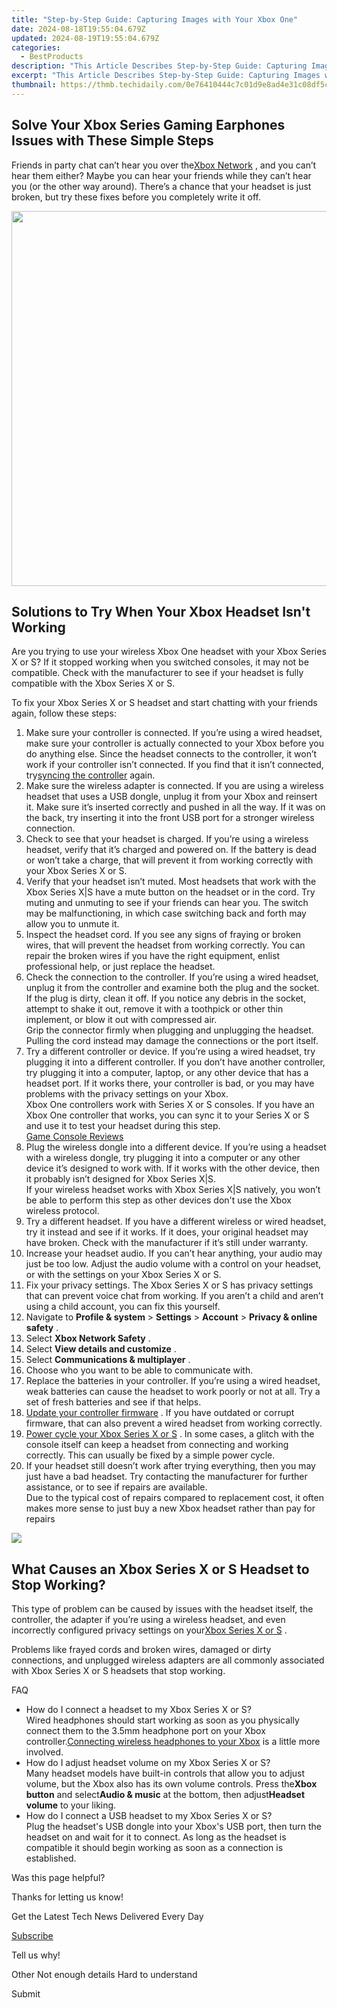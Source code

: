 ```yaml
---
title: "Step-by-Step Guide: Capturing Images with Your Xbox One"
date: 2024-08-18T19:55:04.679Z
updated: 2024-08-19T19:55:04.679Z
categories:
  - BestProducts
description: "This Article Describes Step-by-Step Guide: Capturing Images with Your Xbox One"
excerpt: "This Article Describes Step-by-Step Guide: Capturing Images with Your Xbox One"
thumbnail: https://thmb.techidaily.com/0e76410444c7c01d9e8ad4e31c08df5ce8b625bff84337aa8bb982a08609d9e6.jpg
---
```


## Solve Your Xbox Series Gaming Earphones Issues with These Simple Steps
 Friends in party chat can’t hear you over the[Xbox Network](https://www.lifewire.com/what-is-xbox-live-3563186) , and you can’t hear them either? Maybe you can hear your friends while they can’t hear you (or the other way around). There’s a chance that your headset is just broken, but try these fixes before you completely write it off.

<!-- affiliate ads begin -->
<a href="https://appsumo.8odi.net/c/5597632/2068425/7443" target="_top" id="2068425"><img src="//a.impactradius-go.com/display-ad/7443-2068425" border="0" alt="" width="1200" height="600"/></a><img height="0" width="0" src="https://appsumo.8odi.net/i/5597632/2068425/7443" style="position:absolute;visibility:hidden;" border="0" />
<!-- affiliate ads end -->
## Solutions to Try When Your Xbox Headset Isn't Working

 Are you trying to use your wireless Xbox One headset with your Xbox Series X or S? If it stopped working when you switched consoles, it may not be compatible. Check with the manufacturer to see if your headset is fully compatible with the Xbox Series X or S.

 To fix your Xbox Series X or S headset and start chatting with your friends again, follow these steps:

1. Make sure your controller is connected. If you’re using a wired headset, make sure your controller is actually connected to your Xbox before you do anything else. Since the headset connects to the controller, it won’t work if your controller isn’t connected. If you find that it isn’t connected, try[syncing the controller](https://www.lifewire.com/sync-xbox-controller-with-xbox-series-x-or-s-5086436) again.
2. Make sure the wireless adapter is connected. If you are using a wireless headset that uses a USB dongle, unplug it from your Xbox and reinsert it. Make sure it’s inserted correctly and pushed in all the way. If it was on the back, try inserting it into the front USB port for a stronger wireless connection.
3. Check to see that your headset is charged. If you’re using a wireless headset, verify that it’s charged and powered on. If the battery is dead or won’t take a charge, that will prevent it from working correctly with your Xbox Series X or S.
4. Verify that your headset isn’t muted. Most headsets that work with the Xbox Series X|S have a mute button on the headset or in the cord. Try muting and unmuting to see if your friends can hear you. The switch may be malfunctioning, in which case switching back and forth may allow you to unmute it.
5. Inspect the headset cord. If you see any signs of fraying or broken wires, that will prevent the headset from working correctly. You can repair the broken wires if you have the right equipment, enlist professional help, or just replace the headset.
6. Check the connection to the controller. If you’re using a wired headset, unplug it from the controller and examine both the plug and the socket. If the plug is dirty, clean it off. If you notice any debris in the socket, attempt to shake it out, remove it with a toothpick or other thin implement, or blow it out with compressed air.  
 Grip the connector firmly when plugging and unplugging the headset. Pulling the cord instead may damage the connections or the port itself.
7. Try a different controller or device. If you’re using a wired headset, try plugging it into a different controller. If you don’t have another controller, try plugging it into a computer, laptop, or any other device that has a headset port. If it works there, your controller is bad, or you may have problems with the privacy settings on your Xbox.  
 Xbox One controllers work with Series X or S consoles. If you have an Xbox One controller that works, you can sync it to your Series X or S and use it to test your headset during this step.  
[Game Console Reviews](https://www.lifewire.com/games-console-reviews-4102640)
8. Plug the wireless dongle into a different device. If you’re using a headset with a wireless dongle, try plugging it into a computer or any other device it’s designed to work with. If it works with the other device, then it probably isn’t designed for Xbox Series X|S.  
 If your wireless headset works with Xbox Series X|S natively, you won’t be able to perform this step as other devices don't use the Xbox wireless protocol.
9. Try a different headset. If you have a different wireless or wired headset, try it instead and see if it works. If it does, your original headset may have broken. Check with the manufacturer if it’s still under warranty.
10. Increase your headset audio. If you can’t hear anything, your audio may just be too low. Adjust the audio volume with a control on your headset, or with the settings on your Xbox Series X or S.
11. Fix your privacy settings. The Xbox Series X or S has privacy settings that can prevent voice chat from working. If you aren’t a child and aren’t using a child account, you can fix this yourself.  
1. Navigate to **Profile & system** \> **Settings** \> **Account**  \> **Privacy & online safety** .  
2. Select **Xbox Network Safety** .  
3. Select **View details and customize** .  
4. Select **Communications & multiplayer** .  
5. Choose who you want to be able to communicate with.
12. Replace the batteries in your controller. If you’re using a wired headset, weak batteries can cause the headset to work poorly or not at all. Try a set of fresh batteries and see if that helps.
13. [Update your controller firmware](https://support.xbox.com/en-US/help/hardware-network/controller/update-xbox-wireless-controller) . If you have outdated or corrupt firmware, that can also prevent a wired headset from working correctly.
14. [Power cycle your Xbox Series X or S](https://support.xbox.com/en-US/help/hardware-network/power/restart-or-power-cycle-console) . In some cases, a glitch with the console itself can keep a headset from connecting and working correctly. This can usually be fixed by a simple power cycle.
15. If your headset still doesn’t work after trying everything, then you may just have a bad headset. Try contacting the manufacturer for further assistance, or to see if repairs are available.  
 Due to the typical cost of repairs compared to replacement cost, it often makes more sense to just buy a new Xbox headset rather than pay for repairs

<!-- affiliate ads begin -->
<a href="https://estore.winxdvd.com/order/checkout.php?PRODS=12653853&QTY=1&AFFILIATE=108875&CART=1"><img src="https://secure.avangate.com/images/merchant/bcb41ccdc4363c6848a1d760f26c28a0/products/14_videoproc-converter-ai-box.png" border="0"></a>
<!-- affiliate ads end -->
## What Causes an Xbox Series X or S Headset to Stop Working?

 This type of problem can be caused by issues with the headset itself, the controller, the adapter if you’re using a wireless headset, and even incorrectly configured privacy settings on your[Xbox Series X or S](https://www.lifewire.com/xbox-series-x-vs-xbox-series-s-5083862) .

 Problems like frayed cords and broken wires, damaged or dirty connections, and unplugged wireless adapters are all commonly associated with Xbox Series X or S headsets that stop working.

 FAQ

* How do I connect a headset to my Xbox Series X or S?  
 Wired headphones should start working as soon as you physically connect them to the 3.5mm headphone port on your Xbox controller.[Connecting wireless headphones to your Xbox](https://www.lifewire.com/connect-wireless-headphones-to-xbox-series-x-or-s-5086464) is a little more involved.
* How do I adjust headset volume on my Xbox Series X or S?  
 Many headset models have built-in controls that allow you to adjust volume, but the Xbox also has its own volume controls. Press the**Xbox button** and select**Audio & music** at the bottom, then adjust**Headset volume** to your liking.
* How do I connect a USB headset to my Xbox Series X or S?  
 Plug the headset's USB dongle into your Xbox's USB port, then turn the headset on and wait for it to connect. As long as the headset is compatible it should begin working as soon as a connection is established.

Was this page helpful?

Thanks for letting us know!

 Get the Latest Tech News Delivered Every Day

[Subscribe](https://www.lifewire.com/#)

Tell us why!

 Other  Not enough details  Hard to understand

 Submit

<ins class="adsbygoogle"
     style="display:block"
     data-ad-format="autorelaxed"
     data-ad-client="ca-pub-7571918770474297"
     data-ad-slot="1223367746"></ins>



<ins class="adsbygoogle"
     style="display:block"
     data-ad-client="ca-pub-7571918770474297"
     data-ad-slot="8358498916"
     data-ad-format="auto"
     data-full-width-responsive="true"></ins>



